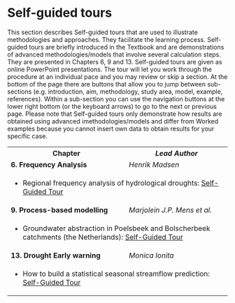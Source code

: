 # Self-guided tours

This section describes Self-guided tours that are used to illustrate methodologies and approaches. They facilitate the learning process. Self-guided tours are briefly introduced in the Textbook and are demonstrations of advanced methodologies/models that involve several calculation steps. They are presented in Chapters 6, 9 and 13. Self-guided tours are given as online PowerPoint presentations. The tour will let you work through the procedure at an individual pace and you may review or skip a section. At the bottom of the page there are buttons that allow you to jump between sub-sections (e.g. introduction, aim, methodology, study area, model, example, references). Within a sub-section you can use the navigation buttons at the lower right bottom (or the keyboard arrows) to go to the next or previous page. Please note that Self-guided tours only demonstrate how results are obtained using advanced imethodologies/models and differ from Worked examples because you cannot insert own data to obtain results for your specific case.

<table>
  <tr>
    <th> <b>Chapter</b> </td>
    <th> <i>Lead Author</i> </td>
   </tr>
  
  <tr>
    <td> <b> 6. Frequency Analysis</b> </td>
    <td> <i>Henrik Madsen</i> </td>
  </tr>
    <tr>
  <td colspan="3">
  <ul>
  <li>Regional frequency analysis of hydrological droughts: 
    <a href="https://htmlpreview.github.io/?https://github.com/HydroDrought/hydrodroughtBook/blob/master/worked_examples/html/6-1_low_flow_frequency_analysis.html">Self-Guided Tour</a>
  </li>
  </ul>
  </td>
  </tr>

  <tr>
    <td> <b> 9. Process-based modelling</b> </td>
    <td> <i>Marjolein J.P. Mens et al.</i> </td>
  </tr>
    <tr>
  <td colspan="3">
  <ul>
  <li>Groundwater abstraction in Poelsbeek and Bolscherbeek catchments (the Netherlands): 
    <a href="https://htmlpreview.github.io/?https://github.com/HydroDrought/hydrodroughtBook/blob/master/worked_examples/html/6-1_low_flow_frequency_analysis.html">Self-Guided Tour</a>
  </li>
  </ul>
  </td>
  </tr>
 
 
  <tr>
    <td> <b> 13. Drought Early warning</b> </td>
    <td> <i>Monica Ionita</i> </td>
  </tr>
    <tr>
  <td colspan="3">
  <ul>
  <li>How to build a statistical seasonal streamflow prediction: 
    <a href="https://htmlpreview.github.io/?https://github.com/HydroDrought/hydrodroughtBook/blob/master/worked_examples/html/6-1_low_flow_frequency_analysis.html">Self-Guided Tour</a>
  </li>
  </ul>
  </td>
  </tr>
  
   </table>


